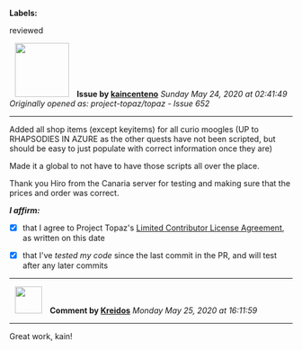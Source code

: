 **Labels:**

reviewed



<a href="https://github.com/kaincenteno"><img src="https://avatars3.githubusercontent.com/u/26943220?v=4" width="96" height="96" hspace="10"></img></a> **Issue by [kaincenteno](https://github.com/kaincenteno)**
_Sunday May 24, 2020 at 02:41:49_
_Originally opened as: project-topaz/topaz - Issue 652_

----

Added all shop items (except keyitems) for all curio moogles (UP to RHAPSODIES IN AZURE as the other quests have not been scripted, but should be easy to just populate with correct information once they are)
Made it a global to not have to have those scripts all over the place.
Thank you Hiro from the Canaria server for testing and making sure that the prices and order was correct.

<!-- place 'x' mark between square [] brackets to affirm: -->
**_I affirm:_**
- [x] that I agree to Project Topaz's [Limited Contributor License Agreement](http://project-topaz.com/blob/release/CONTRIBUTOR_AGREEMENT.md), as written on this date
- [x] that I've _tested my code_ since the last commit in the PR, and will test after any later commits




----
<a href="https://github.com/Kreidos"><img src="https://avatars0.githubusercontent.com/u/12466395?v=4" width="48" height="48" hspace="10"></img></a> **Comment by [Kreidos](https://github.com/Kreidos)**
_Monday May 25, 2020 at 16:11:59_

----

Great work, kain!
